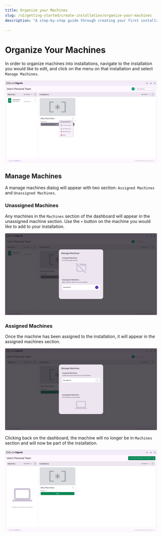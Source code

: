 ```yaml
---
title: Organize your Machines
slug: /v2/getting-started/create-installation/organize-your-machines
description: "A step-by-step guide through creating your first installation"

---
```


# Organize Your Machines

In order to organize machines into installations, navigate to the installation you would like to edit, and click on the menu on that installation and select `Manage Machines`.

![Create Installation 006](/img/create-installation/v2-create-installation-006.png)

## Manage Machines

A manage machines dialog will appear with two section: `Assigned Machines` and `Unassigned Machines`. 

### Unassigned Machines

Any machines in the `Machines` section of the dashboard will appear in the unassigned machine section. Use the `+` button on the machine you would like to add to your installation.

![Create Installation 006A](/img/create-installation/v2-create-installation-006A.png)

### Assigned Machines

Once the machine has been assigned to the installation, it will appear in the assigned machines section. 

![Create Installation 006B](/img/create-installation/v2-create-installation-006B.png)

Clicking back on the dashboard, the machine will no longer be in `Machines` section and will now be part of the installation.

![Create Installation 007](/img/create-installation/v2-create-installation-007.png)




